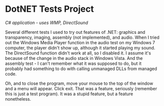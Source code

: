 DotNET Tests Project
==============

*C# application - uses WMP, DirectSound*

Several different tests I used to try out features of .NET: graphics and transparency, imaging, assembly (not implemented), and audio. When I tried out the Windows Media Player function in the audio test on my Windows 7 computer, the player didn't show up, although it started playing my sound. The DirectSound function didn't work at all, so I disabled it. I assume it's because of the change in the audio stack in Windows Vista. And the assembly test - I can't remember what it was supposed to do, but it probably had something to do with calling unmanaged DLLs from managed code.

Oh, and to close the program, move your mouse to the top of the window and a menu will appear. Click exit. That was a feature, seriously (remember this is just a test program). It was a stupid feature, but a feature nonetheless.

